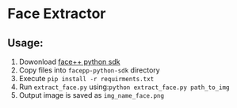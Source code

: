 # Face Extractor

## Usage:

1. Dowonload [face++ python sdk](https://github.com/FacePlusPlus/facepp-python-sdk)
2. Copy files into `facepp-python-sdk` directory
3. Execute `pip install -r requirments.txt`
4. Run `extract_face.py` using:`python extract_face.py path_to_img`
5. Output image is saved as `img_name_face.png`
